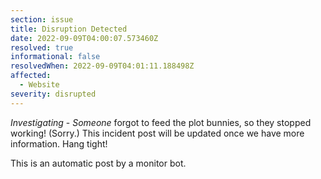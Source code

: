 ```yaml
---
section: issue
title: Disruption Detected
date: 2022-09-09T04:00:07.573460Z
resolved: true
informational: false
resolvedWhen: 2022-09-09T04:01:11.188498Z
affected:
  - Website
severity: disrupted
---
```

*Investigating* - _Someone_ forgot to feed the plot bunnies, so they stopped working! (Sorry.) This incident post will be updated once we have more information. Hang tight!

This is an automatic post by a monitor bot.
        